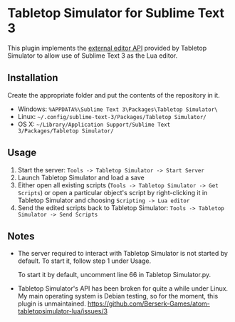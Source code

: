# Tabletop Simulator for Sublime Text 3
This plugin implements the [external editor API][api] provided by Tabletop
Simulator to allow use of Sublime Text 3 as the Lua editor.

## Installation
Create the appropriate folder and put the contents of the repository in it.

 -  Windows: `%APPDATA%\Sublime Text 3\Packages\Tabletop Simulator\`
 -  Linux: `~/.config/sublime-text-3/Packages/Tabletop Simulator/`
 -  OS X: `~/Library/Application Support/Sublime Text 3/Packages/Tabletop
    Simulator/`

## Usage
 1. Start the server: `Tools -> Tabletop Simulator -> Start Server`
 2. Launch Tabletop Simulator and load a save
 3. Either open all existing scripts (`Tools -> Tabletop Simulator -> Get
    Scripts`) or open a particular object's script by right-clicking it in
    Tabletop Simulator and choosing `Scripting -> Lua editor`
 4. Send the edited scripts back to Tabletop Simulator: `Tools -> Tabletop
    Simulator -> Send Scripts`

## Notes
 -  The server required to interact with Tabletop Simulator is not started
    by default. To start it, follow step 1 under Usage.

    To start it by default, uncomment line 66 in Tabletop Simulator.py.

 -  Tabletop Simulator's API has been broken for quite a while under Linux. My
    main operating system is Debian testing, so for the moment, this plugin is
    unmaintained.
    https://github.com/Berserk-Games/atom-tabletopsimulator-lua/issues/3

[api]: http://berserk-games.com/knowledgebase/external-editor-api/
